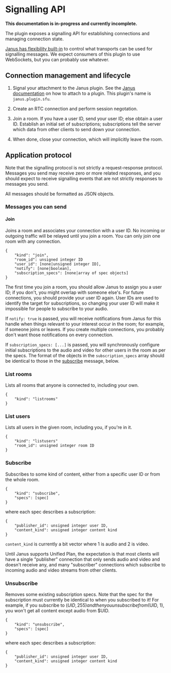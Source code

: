 # Signalling API

**This documentation is in-progress and currently incomplete.**

The plugin exposes a signalling API for establishing connections and managing connection state.

[Janus has flexibility built-in][janus-transports] to control what transports can be used for signalling messages. We
expect consumers of this plugin to use WebSockets, but you can probably use whatever.

## Connection management and lifecycle

1. Signal your attachment to the Janus plugin. See the [Janus documentation][janus-transports] on how to attach to a
   plugin. This plugin's name is `janus.plugin.sfu`.

2. Create an RTC connection and perform session negotation.

3. Join a room. If you have a user ID, send your user ID; else obtain a user ID. Establish an initial set of subscriptions;
   subscriptions tell the server which data from other clients to send down your connection.

4. When done, close your connection, which will implicitly leave the room.

## Application protocol

Note that the signalling protocol is not strictly a request-response protocol. Messages you send may receive zero or
more related responses, and you should expect to receive signalling events that are not strictly responses to messages
you send.

All messages should be formatted as JSON objects.

### Messages you can send

#### Join

Joins a room and associates your connection with a user ID. No incoming or outgoing traffic will be relayed until you
join a room. You can only join one room with any connection.

```
{
    "kind": "join",
    "room_id": unsigned integer ID
    "user_id": [none|unsigned integer ID],
    "notify": [none|boolean],
    "subscription_specs": [none|array of spec objects]
}
```

The first time you join a room, you should allow Janus to assign you a user ID; if you don't, you might overlap with
someone else's. For future connections, you should provide your user ID again. User IDs are used to identify the target
for subscriptions, so changing your user ID will make it impossible for people to subscribe to your audio.

If `notify: true` is passed, you will receive notifications from Janus for this handle when things relevant to your
interest occur in the room; for example, if someone joins or leaves. If you create multiple connections, you probably
don't want those notifications on every connection.

If `subscription_specs: [...]` is passed, you will synchronously configure initial subscriptions to the audio and video
for other users in the room as per the specs. The format of the objects in the `subscription_specs` array should be
identical to those in the [subscribe](#subscribe) message, below.

### List rooms

Lists all rooms that anyone is connected to, including your own.

```
{
    "kind": "listrooms"
}
```

### List users

Lists all users in the given room, including you, if you're in it.

```
{
    "kind": "listusers"
    "room_id": unsigned integer room ID
}
```

### Subscribe

Subscribes to some kind of content, either from a specific user ID or from the whole room.

```
{
    "kind": "subscribe",
    "specs": [spec]
}
```

where each spec describes a subscription:

```
{
    "publisher_id": unsigned integer user ID,
    "content_kind": unsigned integer content kind
}
```

`content_kind` is currently a bit vector where 1 is audio and 2 is video.

Until Janus supports Unified Plan, the expectation is that most clients will have a single "publisher" connection that
only sends audio and video and doesn't receive any, and many "subscriber" connections which subscribe to incoming audio
and video streams from other clients.

### Unsubscribe

Removes some existing subscription specs. Note that the spec for the subscription must currently be identical to when you
subscribed to it! For example, if you subscribe to ($UID, 255) and then you unsubscribe from ($UID, 1), you
won't get all content except audio from $UID.

```
{
    "kind": "unsubscribe",
    "specs": [spec]
}
```

where each spec describes a subscription:

```
{
    "publisher_id": unsigned integer user ID,
    "content_kind": unsigned integer content kind
}
```

[janus-transports]: https://janus.conf.meetecho.com/docs/rest.html
